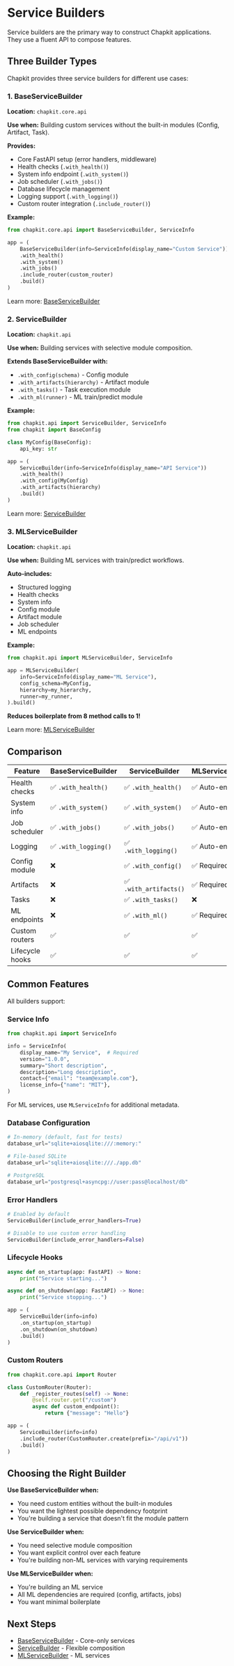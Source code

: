 # Service Builders

Service builders are the primary way to construct Chapkit applications. They use a fluent API to compose features.

## Three Builder Types

Chapkit provides three service builders for different use cases:

### 1. BaseServiceBuilder

**Location:** `chapkit.core.api`

**Use when:** Building custom services without the built-in modules (Config, Artifact, Task).

**Provides:**
- Core FastAPI setup (error handlers, middleware)
- Health checks (`.with_health()`)
- System info endpoint (`.with_system()`)
- Job scheduler (`.with_jobs()`)
- Database lifecycle management
- Logging support (`.with_logging()`)
- Custom router integration (`.include_router()`)

**Example:**

```python
from chapkit.core.api import BaseServiceBuilder, ServiceInfo

app = (
    BaseServiceBuilder(info=ServiceInfo(display_name="Custom Service"))
    .with_health()
    .with_system()
    .with_jobs()
    .include_router(custom_router)
    .build()
)
```

Learn more: [BaseServiceBuilder](base-service-builder.md)

### 2. ServiceBuilder

**Location:** `chapkit.api`

**Use when:** Building services with selective module composition.

**Extends BaseServiceBuilder with:**
- `.with_config(schema)` - Config module
- `.with_artifacts(hierarchy)` - Artifact module
- `.with_tasks()` - Task execution module
- `.with_ml(runner)` - ML train/predict module

**Example:**

```python
from chapkit.api import ServiceBuilder, ServiceInfo
from chapkit import BaseConfig

class MyConfig(BaseConfig):
    api_key: str

app = (
    ServiceBuilder(info=ServiceInfo(display_name="API Service"))
    .with_health()
    .with_config(MyConfig)
    .with_artifacts(hierarchy)
    .build()
)
```

Learn more: [ServiceBuilder](service-builder.md)

### 3. MLServiceBuilder

**Location:** `chapkit.api`

**Use when:** Building ML services with train/predict workflows.

**Auto-includes:**
- Structured logging
- Health checks
- System info
- Config module
- Artifact module
- Job scheduler
- ML endpoints

**Example:**

```python
from chapkit.api import MLServiceBuilder, ServiceInfo

app = MLServiceBuilder(
    info=ServiceInfo(display_name="ML Service"),
    config_schema=MyConfig,
    hierarchy=my_hierarchy,
    runner=my_runner,
).build()
```

**Reduces boilerplate from 8 method calls to 1!**

Learn more: [MLServiceBuilder](ml-service-builder.md)

## Comparison

| Feature | BaseServiceBuilder | ServiceBuilder | MLServiceBuilder |
|---------|-------------------|----------------|------------------|
| Health checks | ✅ `.with_health()` | ✅ `.with_health()` | ✅ Auto-enabled |
| System info | ✅ `.with_system()` | ✅ `.with_system()` | ✅ Auto-enabled |
| Job scheduler | ✅ `.with_jobs()` | ✅ `.with_jobs()` | ✅ Auto-enabled |
| Logging | ✅ `.with_logging()` | ✅ `.with_logging()` | ✅ Auto-enabled |
| Config module | ❌ | ✅ `.with_config()` | ✅ Required param |
| Artifacts | ❌ | ✅ `.with_artifacts()` | ✅ Required param |
| Tasks | ❌ | ✅ `.with_tasks()` | ❌ |
| ML endpoints | ❌ | ✅ `.with_ml()` | ✅ Required param |
| Custom routers | ✅ | ✅ | ✅ |
| Lifecycle hooks | ✅ | ✅ | ✅ |

## Common Features

All builders support:

### Service Info

```python
from chapkit.api import ServiceInfo

info = ServiceInfo(
    display_name="My Service",  # Required
    version="1.0.0",
    summary="Short description",
    description="Long description",
    contact={"email": "team@example.com"},
    license_info={"name": "MIT"},
)
```

For ML services, use `MLServiceInfo` for additional metadata.

### Database Configuration

```python
# In-memory (default, fast for tests)
database_url="sqlite+aiosqlite:///:memory:"

# File-based SQLite
database_url="sqlite+aiosqlite:///./app.db"

# PostgreSQL
database_url="postgresql+asyncpg://user:pass@localhost/db"
```

### Error Handlers

```python
# Enabled by default
ServiceBuilder(include_error_handlers=True)

# Disable to use custom error handling
ServiceBuilder(include_error_handlers=False)
```

### Lifecycle Hooks

```python
async def on_startup(app: FastAPI) -> None:
    print("Service starting...")

async def on_shutdown(app: FastAPI) -> None:
    print("Service stopping...")

app = (
    ServiceBuilder(info=info)
    .on_startup(on_startup)
    .on_shutdown(on_shutdown)
    .build()
)
```

### Custom Routers

```python
from chapkit.core.api import Router

class CustomRouter(Router):
    def _register_routes(self) -> None:
        @self.router.get("/custom")
        async def custom_endpoint():
            return {"message": "Hello"}

app = (
    ServiceBuilder(info=info)
    .include_router(CustomRouter.create(prefix="/api/v1"))
    .build()
)
```

## Choosing the Right Builder

**Use BaseServiceBuilder when:**

- You need custom entities without the built-in modules
- You want the lightest possible dependency footprint
- You're building a service that doesn't fit the module pattern

**Use ServiceBuilder when:**

- You need selective module composition
- You want explicit control over each feature
- You're building non-ML services with varying requirements

**Use MLServiceBuilder when:**

- You're building an ML service
- All ML dependencies are required (config, artifacts, jobs)
- You want minimal boilerplate

## Next Steps

- [BaseServiceBuilder](base-service-builder.md) - Core-only services
- [ServiceBuilder](service-builder.md) - Flexible composition
- [MLServiceBuilder](ml-service-builder.md) - ML services
